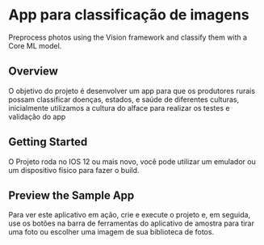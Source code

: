 # App para classificação de imagens 

Preprocess photos using the Vision framework and classify them with a Core ML model.

## Overview

O objetivo do projeto é desenvolver um app para que os produtores rurais possam classificar doenças, estados, e saúde de diferentes culturas, inicialmente utilizamos a cultura do alface para realizar os testes e validação do app

## Getting Started

O Projeto roda no IOS 12 ou mais novo, você pode utilizar um emulador ou um dispositivo fisico para fazer o build.

## Preview the Sample App

Para ver este aplicativo em ação, crie e execute o projeto e, em seguida, use os botões na barra de ferramentas do aplicativo de amostra para tirar uma foto ou escolher uma imagem de sua biblioteca de fotos.
